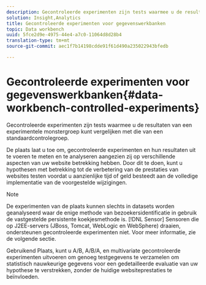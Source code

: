 ```yaml
---
description: Gecontroleerde experimenten zijn tests waarmee u de resultaten van een experimentele monstergroep kunt vergelijken met die van een standaardcontrolegroep.
solution: Insight,Analytics
title: Gecontroleerde experimenten voor gegevenswerkbanken
topic: Data workbench
uuid: 5fce2d9e-4975-44e4-a7c0-11064d8d28b4
translation-type: tm+mt
source-git-commit: aec1f7b14198cdde91f61d490a235022943bfedb

---
```



# Gecontroleerde experimenten voor gegevenswerkbanken{#data-workbench-controlled-experiments}

Gecontroleerde experimenten zijn tests waarmee u de resultaten van een experimentele monstergroep kunt vergelijken met die van een standaardcontrolegroep.

De plaats laat u toe om, gecontroleerde experimenten en hun resultaten uit te voeren te meten en te analyseren aangezien zij op verschillende aspecten van uw website betrekking hebben. Door dit te doen, kunt u hypothesen met betrekking tot de verbetering van de prestaties van websites testen voordat u aanzienlijke tijd of geld besteedt aan de volledige implementatie van de voorgestelde wijzigingen.

>[!NOTE]
>
>De experimenten van de plaats kunnen slechts in datasets worden geanalyseerd waar de enige methode van bezoekersidentificatie in gebruik de vastgestelde persistente koekjesmethode is. [!DNL Sensor] Sensoren die op J2EE-servers (JBoss, Tomcat, WebLogic en WebSphere) draaien, ondersteunen gecontroleerde experimenten niet. Voor meer informatie, zie de volgende sectie.

Gebruikend Plaats, kunt u A/B, A/B/A, en multivariate gecontroleerde experimenten uitvoeren om genoeg testgegevens te verzamelen om statistisch nauwkeurige gegevens voor een gedetailleerde evaluatie van uw hypothese te verstrekken, zonder de huidige websiteprestaties te beïnvloeden.
